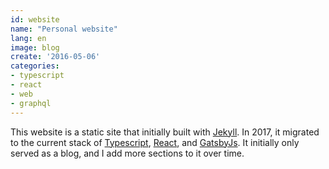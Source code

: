 ```yaml
---
id: website
name: "Personal website"
lang: en
image: blog
create: '2016-05-06'
categories:
- typescript
- react
- web
- graphql
---
```


This website is a static site that initially built with [Jekyll](https://jekyllrb.com/). In 2017, it migrated to the current stack of [Typescript](https://www.typescriptlang.org/), [React](https://reactjs.org/), and [GatsbyJs](https://www.gatsbyjs.org/). It initially only served as a blog, and I add more sections to it over time.
